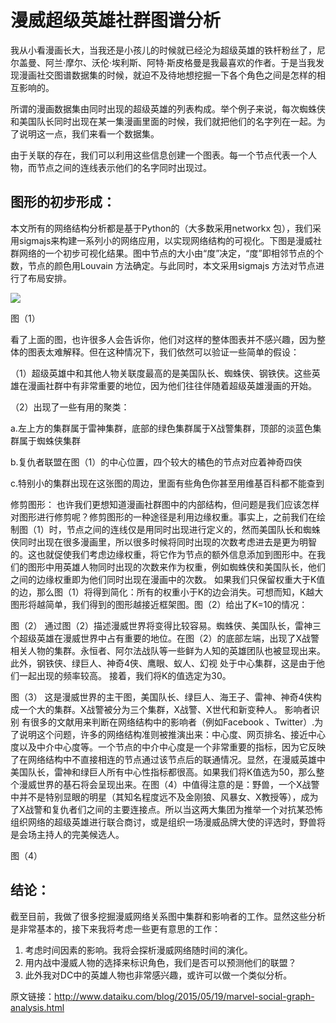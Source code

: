 # 漫威超级英雄社群图谱分析

我从小看漫画长大，当我还是小孩儿的时候就已经沦为超级英雄的铁杆粉丝了，尼尔盖曼、阿兰·摩尔、沃伦·埃利斯、阿特·斯皮格曼是我最喜欢的作者。于是当我发现漫画社交图谱数据集的时候，就迫不及待地想挖掘一下各个角色之间是怎样的相互影响的。

所谓的漫画数据集由同时出现的超级英雄的列表构成。举个例子来说，每次蜘蛛侠和美国队长同时出现在某一集漫画里面的时候，我们就把他们的名字列在一起。为了说明这一点，我们来看一个数据集。

由于关联的存在，我们可以利用这些信息创建一个图表。每一个节点代表一个人物，而节点之间的连线表示他们的名字同时出现过。

## 图形的初步形成：

本文所有的网络结构分析都是基于Python的（大多数采用networkx 包），我们采用sigmajs来构建一系列小的网络应用，以实现网络结构的可视化。下图是漫威社群网络的一个初步可视化结果。图中节点的大小由“度”决定，“度”即相邻节点的个数，节点的颜色用Louvain 方法确定。与此同时，本文采用sigmajs 方法对节点进行了布局安排。
 
![](http://www.dataiku.com/static/img/blog/marvel/marvel_dataset.png)

图（1）

看了上面的图，也许很多人会告诉你，他们对这样的整体图表并不感兴趣，因为整体的图表太难解释。但在这种情况下，我们依然可以验证一些简单的假设：

（1）超级英雄中和其他人物关联度最高的是美国队长、蜘蛛侠、钢铁侠。这些英雄在漫画社群中有非常重要的地位，因为他们往往伴随着超级英雄漫画的开始。

（2）出现了一些有用的聚类：

a.左上方的集群属于雷神集群，底部的绿色集群属于X战警集群，顶部的淡蓝色集群属于蜘蛛侠集群

b.复仇者联盟在图（1）的中心位置，四个较大的橘色的节点对应着神奇四侠

c.特别小的集群出现在这张图的周边，里面有些角色你甚至用维基百科都不能查到

修剪图形：
也许我们更想知道漫画社群图中的内部结构，但问题是我们应该怎样对图形进行修剪呢？修剪图形的一种途径是利用边缘权重。事实上，之前我们在绘制图（1）时，节点之间的连线仅是用同时出现进行定义的，然而美国队长和蜘蛛侠同时出现在很多漫画里，所以很多时候将同时出现的次数考虑进去是更为明智的。这也就促使我们考虑边缘权重，将它作为节点的额外信息添加到图形中。在我们的图形中用英雄人物同时出现的次数来作为权重，例如蜘蛛侠和美国队长，他们之间的边缘权重即为他们同时出现在漫画中的次数。
如果我们只保留权重大于K值的边，那么图（1）将得到简化：所有的权重小于K的边会消失。可想而知，K越大图形将越简单，我们得到的图形越接近框架图。图（2）给出了K=10的情况：
 
图（2）
通过图（2）描述漫威世界将变得比较容易。蜘蛛侠、美国队长，雷神三个超级英雄在漫威世界中占有重要的地位。在图（2）的底部左端，出现了X战警相关人物的集群。永恒者、阿尔法战队等一些鲜为人知的英雄团队也被显现出来。此外，钢铁侠、绿巨人、神奇4侠、鹰眼、蚁人、幻视 处于中心集群，这是由于他们一起出现的频率较高。
接着，我们将K的值选定为30。
 
图（3）
这是漫威世界的主干图，美国队长、绿巨人、海王子、雷神、神奇4侠构成一个大的集群。X战警被分为三个集群，X战警、X世代和新变种人。
影响者识别
有很多的文献用来判断在网络结构中的影响者（例如Facebook 、Twitter）.为了说明这个问题，许多的网络结构准则被推演出来：中心度、网页排名、接近中心度以及中介中心度等。一个节点的中介中心度是一个非常重要的指标，因为它反映了在网络结构中不直接相连的节点通过该节点后的联通情况。显然，在漫威英雄中美国队长，雷神和绿巨人所有中心性指标都很高。如果我们将K值选为50，那么整个漫威世界的基石将会呈现出来。在图（4）中值得注意的是：野兽，一个X战警中并不是特别显眼的明星（其知名程度远不及金刚狼、风暴女、X教授等），成为了X战警和复仇者们之间的主要连接点。所以当这两大集团为推举一个对抗某恐怖组织网络的超级英雄进行联合商讨，或是组织一场漫威品牌大使的评选时，野兽将是会场主持人的完美候选人。
 
图（4）

## 结论：

截至目前，我做了很多挖掘漫威网络关系图中集群和影响者的工作。显然这些分析是非常基本的，接下来我将考虑一些更有意思的工作：

1. 考虑时间因素的影响。我将会探析漫威网络随时间的演化。
2. 用内战中漫威人物的选择来标识角色，我们是否可以预测他们的联盟？
3. 此外我对DC中的英雄人物也非常感兴趣，或许可以做一个类似分析。

原文链接：http://www.dataiku.com/blog/2015/05/19/marvel-social-graph-analysis.html


